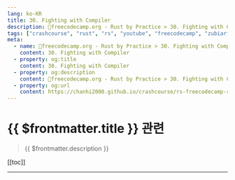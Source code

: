 ```yaml
---
lang: ko-KR
title: 30. Fighting with Compiler
description: 🦀freecodecamp.org - Rust by Practice > 30. Fighting with Compiler
tags: ["crashcourse", "rust", "rs", "youtube", "freecodecamp", "zubiarfan"]
meta:
  - name: 🦀freecodecamp.org - Rust by Practice > 30. Fighting with Compiler
    content: 30. Fighting with Compiler
  - property: og:title
    content: 30. Fighting with Compiler
  - property: og:description
    content: 🦀freecodecamp.org - Rust by Practice > 30. Fighting with Compiler
  - property: og:url
    content: https://chanhi2000.github.io/crashcourse/rs-freecodecamp-rust-by-practice/30
---
```


# {{ $frontmatter.title }} 관련

> {{ $frontmatter.description }}

[[toc]]

---